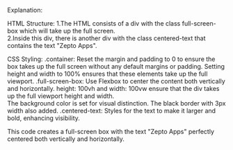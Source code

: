 Explanation:


HTML Structure:
1.The HTML consists of a div with the class full-screen-box which will take up the full screen.  
2.Inside this div, there is another div with the class centered-text that contains the text "Zepto Apps".


CSS Styling:
.container: Reset the margin and padding to 0 to ensure the box takes up the full screen without any default margins or padding. 
  Setting height and width to 100% ensures that these elements take up the full viewport.
.full-screen-box: Use Flexbox to center the content both vertically and horizontally.
    height: 100vh and width: 100vw ensure that the div takes up the full viewport height and width.  
    The background color is set for visual distinction.
    The black border with 3px width also added.
.centered-text: Styles for the text to make it larger and bold, enhancing visibility.

This code creates a full-screen box with the text "Zepto Apps" perfectly centered both vertically and horizontally.





